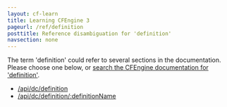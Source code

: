 ```yaml
---
layout: cf-learn
title: Learning CFEngine 3
pageurl: /ref/definition
posttitle: Reference disambiguation for 'definition'
navsection: none
---
```


The term 'definition' could refer to several sections in the documentation. Please choose one below, or
[search the CFEngine documentation for 'definition'](http://cfengine.com/docs/latest/search.html?q=definition).

- [/api/dc/definition](http://cfengine.com/docs/latest/reference-enterprise-api-ref-uri-resources.html#api-dc-definition)
- [/api/dc/definition/:definitionName](http://cfengine.com/docs/latest/reference-enterprise-api-ref-uri-resources.html#api-dc-definition-definitionname)
